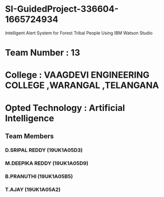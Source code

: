 # SI-GuidedProject-336604-1665724934
Intelligent Alert System for Forest Tribal People  Using IBM Watson Studio

# Team Number      : 13
# College          : VAAGDEVI ENGINEERING COLLEGE ,WARANGAL ,TELANGANA
# Opted Technology : Artificial Intelligence

## Team Members
###  D.SRIPAL REDDY     (19UK1A05D3)
###  M.DEEPIKA REDDY    (19UK1A05D9)
###  B.PRANUTHI         (19UK1A05B5)
###  T.AJAY             (19UK1A05A2)
